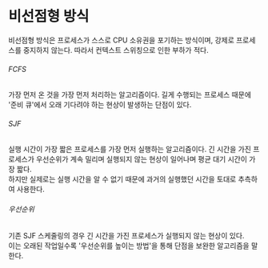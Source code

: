 # 비선점형 방식
비선점형 방식은 프로세스가 스스로 CPU 소유권을 포기하는 방식이며, 강제로 프로세스를 중지하지 않는다. 따라서 컨텍스트 스위칭으로 인한 부하가 적다.<br/>

###### FCFS
가장 먼저 온 것을 가장 먼저 처리하는 알고리즘이다. 길게 수행되는 프로세스 때문에 '준비 큐'에서 오래 기다려야 하는 현상이 발생하는 단점이 있다.<br/>

###### SJF
실행 시간이 가장 짧은 프로세스를 가장 먼저 실행하는 알고리즘이다.
긴 시간을 가진 프로세스가 우선순위가 계속 밀리며 실행되지 않는 현상이 일어나며 평균 대기 시간이 가장 짧다.<br/>
하지만 실제로는 실행 시간을 알 수 없기 때문에 과거의 실행했던 시간을 토대로 추측하여 사용한다.<br/>

###### 우선순위
기존 SJF 스케줄링의 경우 긴 시간을 가진 프로세스가 실행되지 않는 현상이 있다.<br/>
이는 오래된 작업일수록 '우선순위를 높이는 방법'을 통해 단점을 보완한 알고리즘을 말한다.